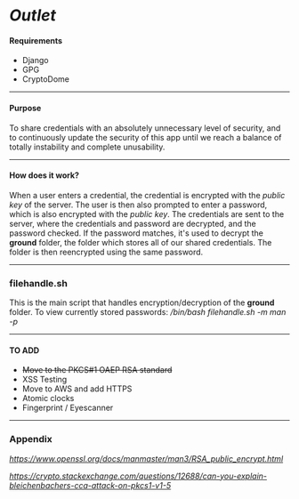 # _Outlet_

#### Requirements
*   Django
*   GPG
*   CryptoDome

---
#### Purpose
To share credentials with an absolutely unnecessary level of security, 
and to continuously update the security of this app until we reach a 
balance of totally instability and complete unusability.

---
#### How does it work?
When a user enters a credential, the credential is encrypted with the _public key_ 
of the server. The user is then also prompted to enter a password, which is also encrypted
with the _public key_. The credentials are sent to the server, where the credentials and password are
decrypted, and the password checked. If the password matches, it's used to decrypt the **ground** folder,
the folder which stores all of our shared credentials. The folder is then reencrypted using the same password.

---
### filehandle.sh
This is the main script that handles encryption/decryption of the **ground** folder.
To view currently stored passwords:
_/bin/bash filehandle.sh -m man -p <password>_

---
#### TO ADD
*   ~~Move to the PKCS#1 OAEP RSA standard~~
*   XSS Testing
*   Move to AWS and add HTTPS
*   Atomic clocks
*   Fingerprint / Eyescanner

---
### Appendix
_https://www.openssl.org/docs/manmaster/man3/RSA_public_encrypt.html_

_https://crypto.stackexchange.com/questions/12688/can-you-explain-bleichenbachers-cca-attack-on-pkcs1-v1-5_